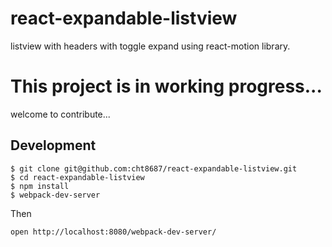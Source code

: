 # react-expandable-listview
listview with headers with toggle expand using react-motion library.

# This project is in working progress...

welcome to contribute...


## Development

```
$ git clone git@github.com:cht8687/react-expandable-listview.git
$ cd react-expandable-listview
$ npm install
$ webpack-dev-server
```


Then

```
open http://localhost:8080/webpack-dev-server/